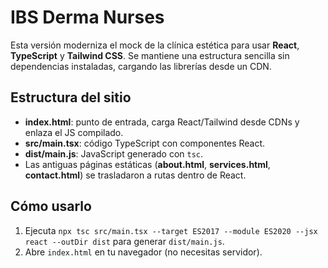 # IBS Derma Nurses

Esta versión moderniza el mock de la clínica estética para usar **React**, **TypeScript** y **Tailwind CSS**. Se mantiene una estructura sencilla sin dependencias instaladas, cargando las librerías desde un CDN.

## Estructura del sitio
- **index.html**: punto de entrada, carga React/Tailwind desde CDNs y enlaza el JS compilado.
- **src/main.tsx**: código TypeScript con componentes React.
- **dist/main.js**: JavaScript generado con `tsc`.
- Las antiguas páginas estáticas (**about.html**, **services.html**, **contact.html**) se trasladaron a rutas dentro de React.

## Cómo usarlo
1. Ejecuta `npx tsc src/main.tsx --target ES2017 --module ES2020 --jsx react --outDir dist` para generar `dist/main.js`.
2. Abre `index.html` en tu navegador (no necesitas servidor).
